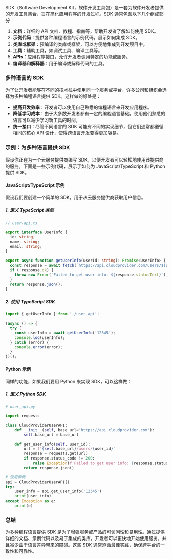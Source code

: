 SDK（Software Development Kit，软件开发工具包）是一套为软件开发者提供的开发工具集合，旨在简化应用程序的开发过程。SDK 通常包含以下几个组成部分：

1. **文档**：详细的 API 文档、教程、指南等，帮助开发者了解如何使用 SDK。
2. **示例代码**：提供各种编程语言的示例代码，展示如何集成 SDK。
3. **类库或框架**：预编译的类库或框架，可以方便地集成到开发项目中。
4. **工具**：辅助工具，如调试工具、编译工具等。
5. **APIs**：应用程序接口，允许开发者调用特定的功能或服务。
6. **编译器和解释器**：用于编译或解释代码的工具。

### 多种语言的 SDK

为了让开发者能够在不同的技术栈中使用同一个服务或平台，许多公司和组织会选择为多种编程语言提供 SDK。这样做的好处是：

- **提高开发效率**：开发者可以使用自己熟悉的编程语言来开发应用程序。
- **降低学习成本**：由于大多数开发者都有一定的编程语言基础，使用他们熟悉的语言可以减少学习新工具的时间。
- **统一接口**：尽管不同语言的 SDK 可能有不同的实现细节，但它们通常都遵循相同的核心 API 设计，使得跨语言开发变得更加容易。

### 示例：为多种语言提供 SDK

假设你正在为一个云服务提供商编写 SDK，以便开发者可以轻松地使用该提供商的服务。下面是一些示例代码，展示了如何为 JavaScript/TypeScript 和 Python 提供 SDK。

#### JavaScript/TypeScript 示例

假设我们要创建一个简单的 SDK，用于从云服务提供商获取用户信息。

##### 1. 定义 TypeScript 类型

```typescript
// user-api.ts

export interface UserInfo {
  id: string;
  name: string;
  email: string;
}

export async function getUserInfo(userId: string): Promise<UserInfo> {
  const response = await fetch(`https://api.cloudprovider.com/users/${userId}`);
  if (!response.ok) {
    throw new Error(`Failed to get user info: ${response.statusText}`);
  }
  return response.json();
}
```

##### 2. 使用 TypeScript SDK

```typescript
import { getUserInfo } from './user-api';

(async () => {
  try {
    const userInfo = await getUserInfo('12345');
    console.log(userInfo);
  } catch (error) {
    console.error(error);
  }
})();
```

#### Python 示例

同样的功能，如果我们要用 Python 来实现 SDK，可以这样做：

##### 1. 定义 Python SDK

```python
# user_api.py

import requests

class CloudProviderUserAPI:
    def __init__(self, base_url='https://api.cloudprovider.com'):
        self.base_url = base_url

    def get_user_info(self, user_id):
        url = f'{self.base_url}/users/{user_id}'
        response = requests.get(url)
        if response.status_code != 200:
            raise Exception(f'Failed to get user info: {response.status_code}')
        return response.json()

# 使用示例
api = CloudProviderUserAPI()
try:
    user_info = api.get_user_info('12345')
    print(user_info)
except Exception as e:
    print(e)
```

### 总结

为多种编程语言提供 SDK 是为了增强服务或产品的可访问性和易用性。通过提供详细的文档、示例代码以及易于集成的类库，开发者可以更快地开始使用服务，并且减少由于语言差异带来的障碍。这些 SDK 通常遵循最佳实践，确保跨平台的一致性和可靠性。